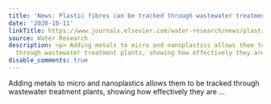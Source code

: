 ```yaml
---
title: 'News: Plastic fibres can be tracked through wastewater treatment plants'
date: '2020-10-11'
linkTitle: https://www.journals.elsevier.com/water-research/news/plastic-fibres-can-be-tracked-through-wastewater-treatment-p
source: Water Research
description: <p> Adding metals to micro and nanoplastics allows them to be tracked
  through wastewater treatment plants, showing how effectively they are ...
disable_comments: true
---
```

<p> Adding metals to micro and nanoplastics allows them to be tracked through wastewater treatment plants, showing how effectively they are ...